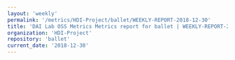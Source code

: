 ```yaml
---
layout: 'weekly'
permalink: '/metrics/HDI-Project/ballet/WEEKLY-REPORT-2018-12-30'
title: 'DAI Lab OSS Metrics Metrics report for ballet | WEEKLY-REPORT-2018-12-30'
organization: 'HDI-Project'
repository: 'ballet'
current_date: '2018-12-30'
---
```

